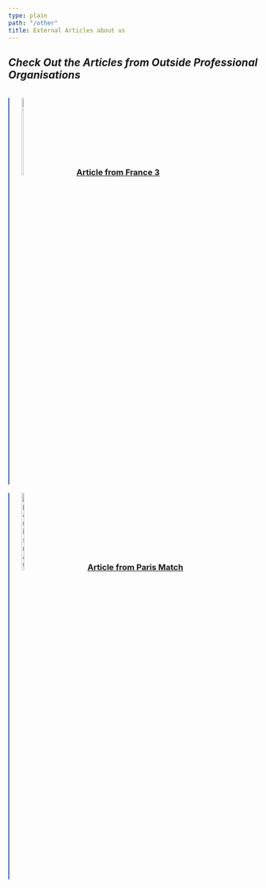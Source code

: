 ```yaml
---
type: plain
path: "/other"
title: External Articles about us
---
```


## *Check Out the Articles from Outside Professional Organisations*
<br>

<div style="padding-left: 5%; border-left: 2px solid #3756A0;">
    <div style="display: inline-block; position: relative;"><img src="https://ilymun.org/images/France3.png" alt="france3-logo" style="width: 20%; margin-right: 5%;"></div>
    <div style="display: inline-block; position: relative;"><h3><a href = "https://france3-regions.francetvinfo.fr/auvergne-rhone-alpes/2014/01/31/ilymun-united-nations-lyon-406141.html"> Article from France 3</a></h3></div>
</div>
<br>

<div style="padding-left: 5%; border-left: 2px solid #3756A0;">
    <div style="display: inline-block; position: relative;"><img src="https://ilymun.org/images/ParisMatch.png" alt="parismatch-logo" style="width: 20%; margin-right: 5%;"></div>
    <div style="display: inline-block; position: relative;"><h3><a href = "https://www.parismatch.com/actu/societe/lyon-des-lyceens-recreent-une-veritable-conference-des-nations-unies-234219">Article from Paris Match</a></h3></div>
</div>